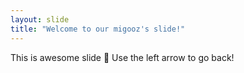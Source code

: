 ```yaml
---
layout: slide
title: "Welcome to our migooz's slide!"
---
```

This is awesome slide :tada:
Use the left arrow to go back!
